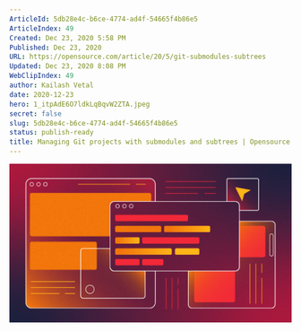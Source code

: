 ```yaml
---
ArticleId: 5db28e4c-b6ce-4774-ad4f-54665f4b86e5
ArticleIndex: 49
Created: Dec 23, 2020 5:58 PM
Published: Dec 23, 2020
URL: https://opensource.com/article/20/5/git-submodules-subtrees
Updated: Dec 23, 2020 8:08 PM
WebClipIndex: 49
author: Kailash Vetal
date: 2020-12-23
hero: 1_itpAdE6O7ldkLqBqvW2ZTA.jpeg
secret: false
slug: 5db28e4c-b6ce-4774-ad4f-54665f4b86e5
status: publish-ready
title: Managing Git projects with submodules and subtrees | Opensource.com
---
```

![browser_web_internet_website.png](49%200845ead64a6d4a6894180114ce4d21de/browser_web_internet_website.png)
